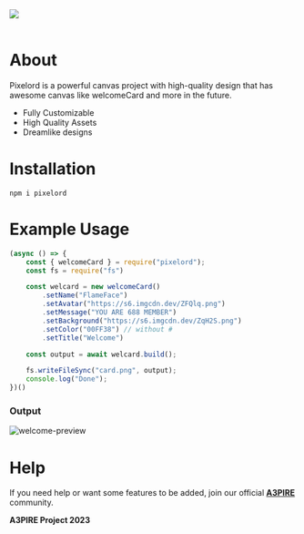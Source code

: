 <div>
<img src="https://s6.imgcdn.dev/ZFCbv.png">
<br>
<br>
</div>

# **About**
Pixelord is a powerful canvas project with high-quality design that has awesome canvas like welcomeCard and more in the future.

- Fully Customizable
- High Quality Assets
- Dreamlike designs

# **Installation**
```
npm i pixelord
```

# **Example Usage**
```js
(async () => {
    const { welcomeCard } = require("pixelord");
    const fs = require("fs")

    const welcard = new welcomeCard()
        .setName("FlameFace")
        .setAvatar("https://s6.imgcdn.dev/ZFQlq.png")
        .setMessage("YOU ARE 688 MEMBER")
        .setBackground("https://s6.imgcdn.dev/ZqH2S.png")
        .setColor("00FF38") // without #
        .setTitle("Welcome")

    const output = await welcard.build();

    fs.writeFileSync("card.png", output);
    console.log("Done");
})()
```

### **Output**
![welcome-preview](https://s6.imgcdn.dev/ZFifB.png)

# **Help**
If you need help or want some features to be added, join our official **[A3PIRE](https://discord.gg/qDysF95NWh)** community.


**A3PIRE Project 2023**